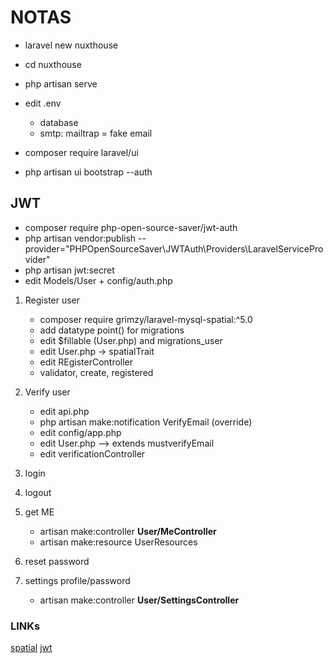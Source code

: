 # NOTAS

- laravel new nuxthouse
- cd nuxthouse
- php artisan serve  
- edit .env
  - database
  - smtp: mailtrap = fake email

- composer require laravel/ui
- php artisan ui bootstrap --auth

## JWT

- composer require php-open-source-saver/jwt-auth  
- php artisan vendor:publish --provider="PHPOpenSourceSaver\JWTAuth\Providers\LaravelServiceProvider"
- php artisan jwt:secret
- edit Models/User + config/auth.php

1. Register user

    - composer require grimzy/laravel-mysql-spatial:^5.0  
    - add datatype point() for migrations
    - edit $fillable (User.php) and migrations_user
    - edit User.php -> spatialTrait
    - edit REgisterController
    - validator, create, registered

2. Verify user

    - edit api.php
    - php artisan make:notification VerifyEmail (override)
    - edit config/app.php
    - edit User.php --> extends mustverifyEmail
    - edit verificationController

3. login  
4. logout  
5. get ME  
    - artisan make:controller **User/MeController**
    - artisan make:resource UserResources
6. reset password
7. settings profile/password
    - artisan make:controller **User/SettingsController**


### LINKs

[spatial](https://github.com/grimzy/laravel-mysql-spatial)
[jwt](https://morioh.com/p/2c79e62dd5bb)

